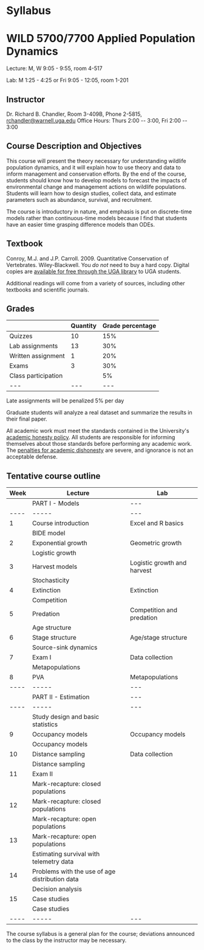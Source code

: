 # Syllabus
# WILD 5700/7700 Applied Population Dynamics

Lecture: M, W 9:05 - 9:55, room 4-517

Lab: M 1:25 - 4:25 or Fri 9:05 - 12:05, room 1-201


## Instructor
Dr. Richard B. Chandler, Room 3-409B, Phone 2-5815, [rchandler@warnell.uga.edu](mailto:rchandler@warnell.uga.edu)
Office Hours: Thurs 2:00 -- 3:00, Fri 2:00 -- 3:00


## Course Description and Objectives
This course will present the theory necessary for understanding wildlife population dynamics, and it will explain how to use theory and data to inform management and conservation efforts. By the end of the course, students should know how to develop models to forecast the impacts of environmental change and management actions on wildlife populations. Students will learn how to design studies, collect data, and estimate parameters such as abundance, survival, and recruitment. 

The course is introductory in nature, and emphasis is put on discrete-time models rather than continuous-time models because I find that students have an easier time grasping difference models than ODEs. 

## Textbook
Conroy, M.J. and J.P. Carroll. 2009. Quantitative Conservation of Vertebrates. Wiley-Blackwell. You _do not_ need to buy a hard
copy. Digital copies are [available for free through the UGA library](http://preproxy.galib.uga.edu/login?url=http://onlinelibrary.wiley.com/book/10.1002/9781444303155) to UGA students.

Additional readings will come from a variety of sources, including other textbooks and scientific journals.

## Grades

|                              | Quantity | Grade percentage  |
| ----                         | ----     | ----              |
|    Quizzes                   | 10       | 15%              |
|    Lab assignments           | 13       | 30%              |
|    Written assignment        | 1        | 20%              |
|    Exams                     | 3        | 30%              |
|    Class participation       |          | 5%               |
| --- | --- | --- |

Late assignments will be penalized 5% per day

Graduate students will analyze a real dataset and summarize the results in their final paper. 

All academic work must meet the standards contained in the University's [academic honesty policy](https://honesty.uga.edu/).  All students are responsible for informing themselves about those standards before performing any academic work.  The [penalties for academic dishonesty](https://honesty.uga.edu/Academic-Honesty-Policy/Consequences_for_Honesty_Violations/) are severe, and ignorance is not an acceptable defense.





## Tentative course outline


| Week | Lecture              | Lab | 
| ---- | -----                | --- |
|      | PART I - Models      | --- |
| ---- | -----                | --- |
| 1    | Course introduction  | Excel and R basics | 
|      | BIDE model           |                    | 
| 2    | Exponential growth   | Geometric growth   | 
|      | Logistic growth      |                    |
| 3    | Harvest models       | Logistic growth and harvest |
|      | Stochasticity        |                             |
| 4    | Extinction           | Extinction                  |
|      | Competition          |                             |
| 5    | Predation            | Competition and predation   |
|      | Age structure        |                             |
| 6    | Stage structure      | Age/stage structure         |
|      | Source-sink dynamics |                             | 
| 7    | Exam I               | Data collection             |
|      | Metapopulations      |                             |
| 8    | PVA                  | Metapopulations             |
| ---- | -----                | --- |
|      | PART II - Estimation | --- |
| ---- | -----                | --- |
|      | Study design and basic statistics                  | 
| 9    | Occupancy models  | Occupancy models |
|      | Occupancy models  |                  | 
| 10   | Distance sampling | Data collection  | 
|      | Distance sampling |                  |
| 11   | Exam II           |                  | 
|      | Mark-recapture: closed populations | |
| 12   | Mark-recapture: closed populations | |
|      | Mark-recapture: open populations | |
| 13   | Mark-recapture: open populations | |
|      | Estimating survival with telemetry data | |
| 14   | Problems with the use of age distribution data | |
|      | Decision analysis                     | |
| 15   | Case studies                          | |
|      | Case studies                          | |
| ---- | -----   | --- |

The course syllabus is a general plan for the course; deviations announced to the class by the instructor may be necessary. 


